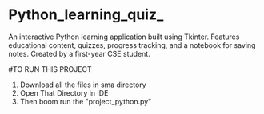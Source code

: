 # Python_learning_quiz_
 An interactive Python learning application built using Tkinter. Features educational content, quizzes, progress tracking, and a notebook for saving notes. Created by a first-year CSE student.


#TO RUN THIS PROJECT
1. Download all the files in sma directory
2. Open That Directory in IDE
3. Then boom run the "project_python.py"
